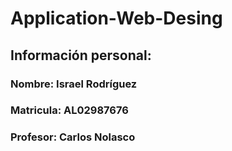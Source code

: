 # Application-Web-Desing
## Información personal:
### Nombre: Israel Rodríguez
### Matricula: AL02987676
### Profesor: Carlos Nolasco
